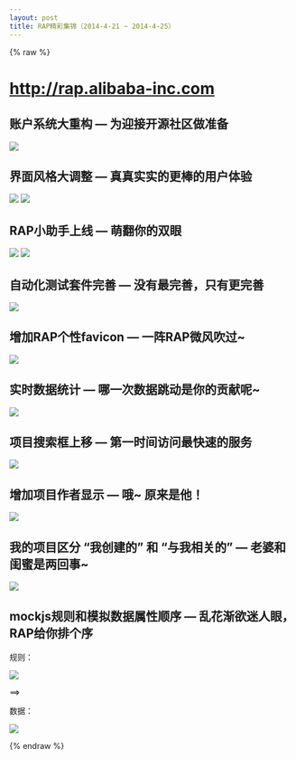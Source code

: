 ```yaml
---
layout: post
title: RAP精彩集锦（2014-4-21 ~ 2014-4-25）
---
```


{% raw %}


# http://rap.alibaba-inc.com

## 账户系统大重构 — 为迎接开源社区做准备
<img src="/RAP/assets/img/weekreport/2014-4-25/1.jpeg"/>

## 界面风格大调整 — 真真实实的更棒的用户体验
<img src="/RAP/assets/img/weekreport/2014-4-25/2.jpeg"/>

<img src="/RAP/assets/img/weekreport/2014-4-25/2-2.jpeg"/>

## RAP小助手上线 — 萌翻你的双眼
<img src="/RAP/assets/img/weekreport/2014-4-25/3.jpeg"/>

<img src="/RAP/assets/img/weekreport/2014-4-25/3-2.jpeg"/>

## 自动化测试套件完善 — 没有最完善，只有更完善
<img src="/RAP/assets/img/weekreport/2014-4-25/4.jpeg"/>

## 增加RAP个性favicon — 一阵RAP微风吹过~
<img src="/RAP/assets/img/weekreport/2014-4-25/5.jpeg"/>

## 实时数据统计 — 哪一次数据跳动是你的贡献呢~
<img src="/RAP/assets/img/weekreport/2014-4-25/6.jpeg"/>

## 项目搜索框上移 — 第一时间访问最快速的服务
<img src="/RAP/assets/img/weekreport/2014-4-25/7.jpeg"/>

## 增加项目作者显示 — 哦~ 原来是他！
<img src="/RAP/assets/img/weekreport/2014-4-25/8.jpeg"/>

## 我的项目区分 “我创建的” 和 “与我相关的” — 老婆和闺蜜是两回事~
<img src="/RAP/assets/img/weekreport/2014-4-25/9.jpeg"/>

## mockjs规则和模拟数据属性顺序 — 乱花渐欲迷人眼，RAP给你排个序

规则：

<img src="/RAP/assets/img/weekreport/2014-4-25/10.jpeg"/>

==>

数据：

<img src="/RAP/assets/img/weekreport/2014-4-25/10-2.jpeg"/>

{% endraw %}

